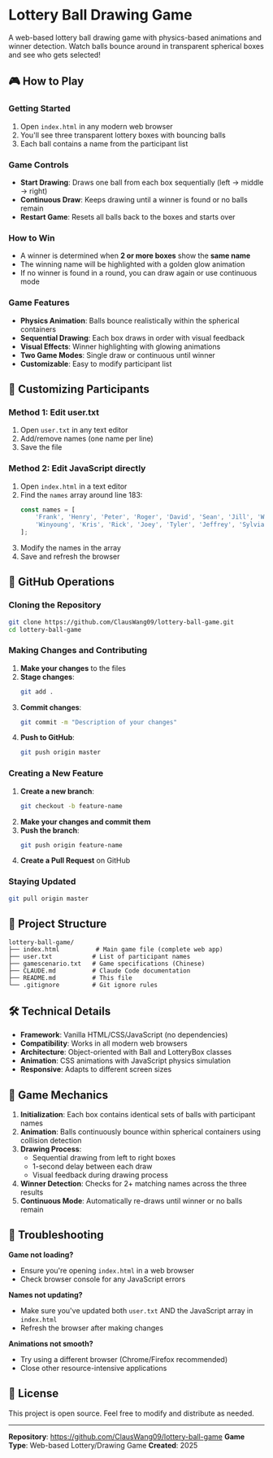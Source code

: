 # Lottery Ball Drawing Game

A web-based lottery ball drawing game with physics-based animations and winner detection. Watch balls bounce around in transparent spherical boxes and see who gets selected!

## 🎮 How to Play

### Getting Started
1. Open `index.html` in any modern web browser
2. You'll see three transparent lottery boxes with bouncing balls
3. Each ball contains a name from the participant list

### Game Controls
- **Start Drawing**: Draws one ball from each box sequentially (left → middle → right)
- **Continuous Draw**: Keeps drawing until a winner is found or no balls remain
- **Restart Game**: Resets all balls back to the boxes and starts over

### How to Win
- A winner is determined when **2 or more boxes** show the **same name**
- The winning name will be highlighted with a golden glow animation
- If no winner is found in a round, you can draw again or use continuous mode

### Game Features
- **Physics Animation**: Balls bounce realistically within the spherical containers
- **Sequential Drawing**: Each box draws in order with visual feedback
- **Visual Effects**: Winner highlighting with glowing animations
- **Two Game Modes**: Single draw or continuous until winner
- **Customizable**: Easy to modify participant list

## 📝 Customizing Participants

### Method 1: Edit user.txt
1. Open `user.txt` in any text editor
2. Add/remove names (one name per line)
3. Save the file

### Method 2: Edit JavaScript directly
1. Open `index.html` in a text editor
2. Find the `names` array around line 183:
   ```javascript
   const names = [
       'Frank', 'Henry', 'Peter', 'Roger', 'David', 'Sean', 'Jill', 'Wendy',
       'Winyoung', 'Kris', 'Rick', 'Joey', 'Tyler', 'Jeffrey', 'Sylvia', 'Eddie', 'Hana', 'Jolie'
   ];
   ```
3. Modify the names in the array
4. Save and refresh the browser

## 🚀 GitHub Operations

### Cloning the Repository
```bash
git clone https://github.com/ClausWang09/lottery-ball-game.git
cd lottery-ball-game
```

### Making Changes and Contributing
1. **Make your changes** to the files
2. **Stage changes**:
   ```bash
   git add .
   ```
3. **Commit changes**:
   ```bash
   git commit -m "Description of your changes"
   ```
4. **Push to GitHub**:
   ```bash
   git push origin master
   ```

### Creating a New Feature
1. **Create a new branch**:
   ```bash
   git checkout -b feature-name
   ```
2. **Make your changes and commit them**
3. **Push the branch**:
   ```bash
   git push origin feature-name
   ```
4. **Create a Pull Request** on GitHub

### Staying Updated
```bash
git pull origin master
```

## 📁 Project Structure

```
lottery-ball-game/
├── index.html          # Main game file (complete web app)
├── user.txt           # List of participant names
├── gamescenario.txt   # Game specifications (Chinese)
├── CLAUDE.md          # Claude Code documentation
├── README.md          # This file
└── .gitignore         # Git ignore rules
```

## 🛠 Technical Details

- **Framework**: Vanilla HTML/CSS/JavaScript (no dependencies)
- **Compatibility**: Works in all modern web browsers
- **Architecture**: Object-oriented with Ball and LotteryBox classes
- **Animation**: CSS animations with JavaScript physics simulation
- **Responsive**: Adapts to different screen sizes

## 🎯 Game Mechanics

1. **Initialization**: Each box contains identical sets of balls with participant names
2. **Animation**: Balls continuously bounce within spherical containers using collision detection
3. **Drawing Process**:
   - Sequential drawing from left to right boxes
   - 1-second delay between each draw
   - Visual feedback during drawing process
4. **Winner Detection**: Checks for 2+ matching names across the three results
5. **Continuous Mode**: Automatically re-draws until winner or no balls remain

## 🔧 Troubleshooting

**Game not loading?**
- Ensure you're opening `index.html` in a web browser
- Check browser console for any JavaScript errors

**Names not updating?**
- Make sure you've updated both `user.txt` AND the JavaScript array in `index.html`
- Refresh the browser after making changes

**Animations not smooth?**
- Try using a different browser (Chrome/Firefox recommended)
- Close other resource-intensive applications

## 📜 License

This project is open source. Feel free to modify and distribute as needed.

---

**Repository**: https://github.com/ClausWang09/lottery-ball-game
**Game Type**: Web-based Lottery/Drawing Game
**Created**: 2025